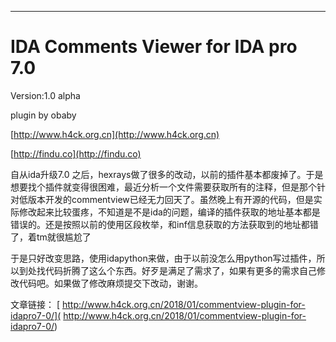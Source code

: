 

-------------------------------------------------------------------
IDA Comments Viewer for IDA pro 7.0
===================
Version:1.0 alpha

plugin by obaby

[http://www.h4ck.org.cn](http://www.h4ck.org.cn) 

[http://findu.co](http://findu.co)



自从ida升级7.0 之后，hexrays做了很多的改动，以前的插件基本都废掉了。于是想要找个插件就变得很困难，最近分析一个文件需要获取所有的注释，但是那个针对低版本开发的commentview已经无力回天了。虽然晚上有开源的代码，但是实际修改起来比较蛋疼，不知道是不是ida的问题，编译的插件获取的地址基本都是错误的。还是按照以前的使用区段枚举，和inf信息获取的方法获取到的地址都错了，着tm就很尴尬了

于是只好改变思路，使用idapython来做，由于以前没怎么用python写过插件，所以到处找代码折腾了这么个东西。好歹是满足了需求了，如果有更多的需求自己修改代码吧。如果做了修改麻烦提交下改动，谢谢。

文章链接：
[ http://www.h4ck.org.cn/2018/01/commentview-plugin-for-idapro7-0/]( http://www.h4ck.org.cn/2018/01/commentview-plugin-for-idapro7-0/)
